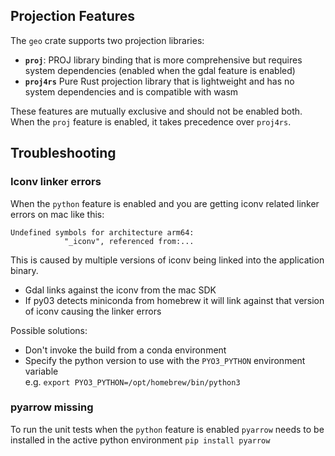 ## Projection Features
The `geo` crate supports two projection libraries:
- **`proj`**: PROJ library binding that is more comprehensive but requires system dependencies (enabled when the gdal feature is enabled)
- **`proj4rs`** Pure Rust projection library that is lightweight and has no system dependencies and is compatible with wasm

These features are mutually exclusive and should not be enabled both. When the `proj` feature is enabled, it takes precedence over `proj4rs`.

## Troubleshooting

### Iconv linker errors
When the `python` feature is enabled and you are getting iconv related linker errors on mac like this:
```
Undefined symbols for architecture arm64:
            "_iconv", referenced from:...
```

This is caused by multiple versions of iconv being linked into the application binary.
- Gdal links against the iconv from the mac SDK
- If py03 detects miniconda from homebrew it will link against that version of iconv causing the linker errors

Possible solutions:
- Don't invoke the build from a conda environment
- Specify the python version to use with the `PYO3_PYTHON` environment variable <br>
  e.g. `export PYO3_PYTHON=/opt/homebrew/bin/python3`

### pyarrow missing
To run the unit tests when the `python` feature is enabled `pyarrow` needs to be installed in the active python environment
`pip install pyarrow`